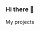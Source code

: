 ### Hi there 👋

<!--
**abdumutalibov/abdumutalibov** is a ✨ _special_ ✨ repository because its `README.md` (this file) appears on your GitHub profile.

Here are some ideas to get you started:

- 🔭 I’m currently working on React.js
- 🌱 I’m currently learning JavaScript
- 👯 I’m looking to collaborate on Front-end
- 🤔 I’m looking for help with job
- 💬 Ask me about anything
- 📫 How to reach me: +998909407250
- 😄 Pronouns: He/Him
- ⚡ Fun fact: I'm 24 years old.
--> My projects
